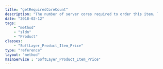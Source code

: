 ```yaml
---
title: "getRequiredCoreCount"
description: "The number of server cores required to order this item. This is deprecated. Use [SoftLayer_Product_Item_Price::getCapacityRestrictionMinimum](/reference/services/SoftLayer_Product_Item_Price/getCapacityRestrictionMinimum) and [SoftLayer_Product_Item_Price::getCapacityRestrictionMaximum](/reference/services/SoftLayer_Product_Item_Price/getCapacityRestrictionMaximum)"
date: "2018-02-12"
tags:
    - "method"
    - "sldn"
    - "Product"
classes:
    - "SoftLayer_Product_Item_Price"
type: "reference"
layout: "method"
mainService : "SoftLayer_Product_Item_Price"
---
```

